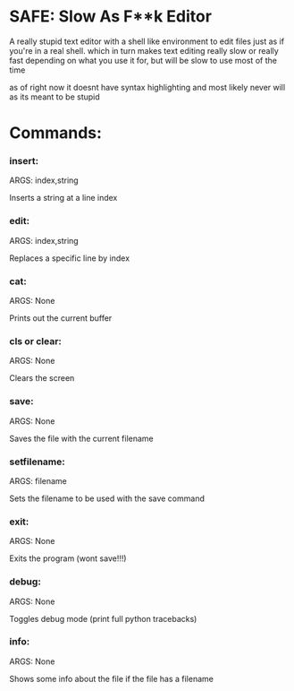 # SAFE: Slow As F**k Editor

A really stupid text editor with a shell like environment to edit files just as if you're in a real shell. which in turn makes text editing really slow or really fast depending on what you use it for, but will be slow to use most of the time

as of right now it doesnt have syntax highlighting and most likely never will as its meant to be stupid

# Commands:
### insert:
ARGS: index,string

Inserts a string at a line index
### edit:
ARGS: index,string

Replaces a specific line by index
### cat:
ARGS: None

Prints out the current buffer
### cls or clear:
ARGS: None

Clears the screen
### save:
ARGS: None

Saves the file with the current filename
### setfilename:
ARGS: filename

Sets the filename to be used with the save command

### exit:
ARGS: None

Exits the program (wont save!!!)

### debug:
ARGS: None

Toggles debug mode (print full python tracebacks)

### info:
ARGS: None

Shows some info about the file if the file has a filename